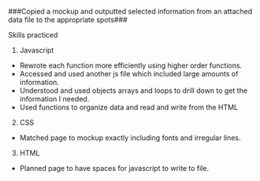 ###Copied a mockup and outputted selected information from an attached data file to the appropriate spots###

Skills practiced

1. Javascript
  * Rewrote each function more efficiently using higher order functions.
  * Accessed and used another js file which included large amounts of information.
  * Understood and used objects arrays and loops to drill down to get the information I needed.
  * Used functions to organize data and read and write from the HTML  

2. CSS
  * Matched page to mockup exactly including fonts and irregular lines.

3.  HTML
  * Planned page to have spaces for javascript to write to file.
